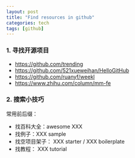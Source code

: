 ```yaml
---
layout: post
title: "Find resources in github"
categories: tech
tags: [github]
---
```


### 1. 寻找开源项目

- https://github.com/trending
- https://github.com/521xueweihan/HelloGitHub
- https://github.com/ruanyf/weekl
- https://www.zhihu.com/column/mm-fe

### 2. 搜索小技巧

常用前后缀：

- 找百科大全：awesome XXX
- 找例子：XXX sample
- 找空项目架子： XXX starter / XXX boilerplate
- 找教程： XXX tutorial
